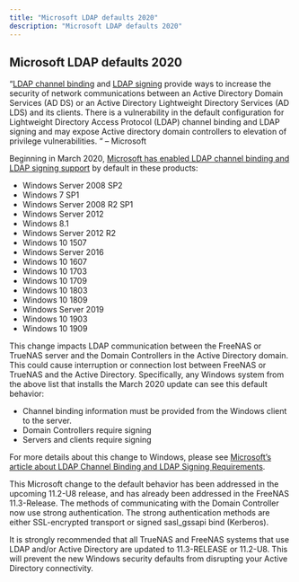```yaml
---
title: "Microsoft LDAP defaults 2020"
description: "Microsoft LDAP defaults 2020"
---
```


## Microsoft LDAP defaults 2020

“[LDAP channel binding](https://support.microsoft.com/en-us/help/4034879) and [LDAP signing](https://support.microsoft.com/en-us/help/935834) provide ways to increase the security of network communications between an Active Directory Domain Services (AD DS) or an Active Directory Lightweight Directory Services (AD LDS) and its clients. There is a vulnerability in the default configuration for Lightweight Directory Access Protocol (LDAP) channel binding and LDAP signing and may expose Active directory domain controllers to elevation of privilege vulnerabilities. “ – Microsoft

Beginning in March 2020, [Microsoft has enabled LDAP channel binding and LDAP signing support](https://support.microsoft.com/en-us/help/4520412/2020-ldap-channel-binding-and-ldap-signing-requirement-for-windows) by default in these products:

+ Windows Server 2008 SP2
+ Windows 7 SP1
+ Windows Server 2008 R2 SP1
+ Windows Server 2012
+ Windows 8.1
+ Windows Server 2012 R2
+ Windows 10 1507
+ Windows Server 2016
+ Windows 10 1607
+ Windows 10 1703
+ Windows 10 1709
+ Windows 10 1803
+ Windows 10 1809
+ Windows Server 2019
+ Windows 10 1903
+ Windows 10 1909

This change impacts LDAP communication between the FreeNAS or TrueNAS server and the Domain Controllers in the Active Directory domain. This could cause interruption or connection lost between FreeNAS or TrueNAS and the Active Directory. Specifically, any Windows system from the above list that installs the March 2020 update can see this default behavior:

+ Channel binding information must be provided from the Windows client to the server.
+ Domain Controllers require signing
+ Servers and clients require signing

For more details about this change to Windows, please see [Microsoft’s article about LDAP Channel Binding and LDAP Signing Requirements](https://techcommunity.microsoft.com/t5/core-infrastructure-and-security/ldap-channel-binding-and-ldap-signing-requirements-march-update/ba-p/921536).

This Microsoft change to the default behavior has been addressed in the upcoming 11.2-U8 release, and has already been addressed in the FreeNAS 11.3-Release. The methods of communicating with the Domain Controller now use strong authentication. The strong authentication methods are either SSL-encrypted transport or signed sasl_gssapi bind (Kerberos).

It is strongly recommended that all TrueNAS and FreeNAS systems that use LDAP and/or Active Directory are updated to 11.3-RELEASE or 11.2-U8. This will prevent the new Windows security defaults from disrupting your Active Directory connectivity.
